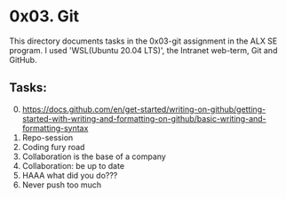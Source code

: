 # 0x03. Git
This directory documents tasks in the 0x03-git assignment in the ALX SE program. 
I used 'WSL(Ubuntu 20.04 LTS)', the Intranet web-term, Git and GitHub.

## Tasks:
0. https://docs.github.com/en/get-started/writing-on-github/getting-started-with-writing-and-formatting-on-github/basic-writing-and-formatting-syntax
1. Repo-session 
2. Coding fury road
3. Collaboration is the base of a company
4. Collaboration: be up to date
5. HAAA what did you do???
6. Never push too much



